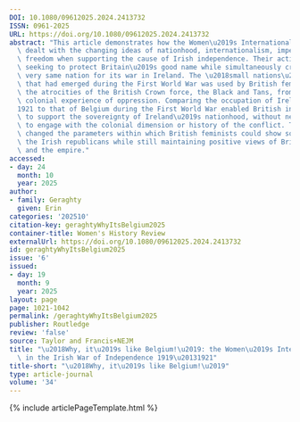 ```yaml
---
DOI: 10.1080/09612025.2024.2413732
ISSN: 0961-2025
URL: https://doi.org/10.1080/09612025.2024.2413732
abstract: "This article demonstrates how the Women\u2019s International League (WIL)\
  \ dealt with the changing ideas of nationhood, internationalism, imperialism, and\
  \ freedom when supporting the cause of Irish independence. Their actions included\
  \ seeking to protect Britain\u2019s good name while simultaneously criticising that\
  \ very same nation for its war in Ireland. The \u2018small nations\u2019 rhetoric\
  \ that had emerged during the First World War was used by British feminists to divorce\
  \ the atrocities of the British Crown force, the Black and Tans, from the wider\
  \ colonial experience of oppression. Comparing the occupation of Ireland in 1919\u2013\
  1921 to that of Belgium during the First World War enabled British internationalist-feminists\
  \ to support the sovereignty of Ireland\u2019s nationhood, without necessarily having\
  \ to engage with the colonial dimension or history of the conflict. This entirely\
  \ changed the parameters within which British feminists could show solidarity with\
  \ the Irish republicans while still maintaining positive views of British imperialism\
  \ and the empire."
accessed:
- day: 24
  month: 10
  year: 2025
author:
- family: Geraghty
  given: Erin
categories: '202510'
citation-key: geraghtyWhyItsBelgium2025
container-title: Women's History Review
externalUrl: https://doi.org/10.1080/09612025.2024.2413732
id: geraghtyWhyItsBelgium2025
issue: '6'
issued:
- day: 19
  month: 9
  year: 2025
layout: page
page: 1021-1042
permalink: /geraghtyWhyItsBelgium2025
publisher: Routledge
review: 'false'
source: Taylor and Francis+NEJM
title: "\u2018Why, it\u2019s like Belgium!\u2019: the Women\u2019s International League\
  \ in the Irish War of Independence 1919\u20131921"
title-short: "\u2018Why, it\u2019s like Belgium!\u2019"
type: article-journal
volume: '34'
---
```

{% include articlePageTemplate.html %}